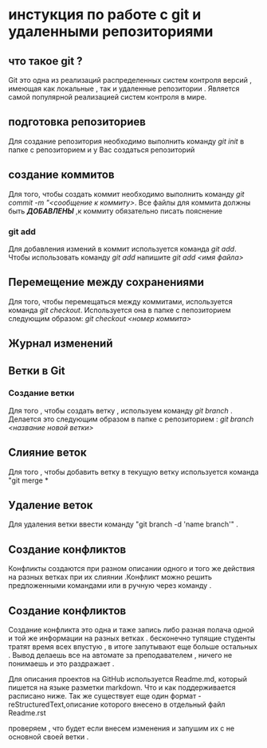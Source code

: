 # инстукция по работе с git и удаленными репозиториями 

## что такое git ?
Git это одна из реализаций распределенных систем контроля версий , имеющая как локальные , так и удаленные репозитории . Является самой популярной реализацией систем контроля в мире. 
## подготовка репозиториев 
Для создание репозитория необходимо выполнить команду *git init* в папке с репозиторием и у Вас создаться репозиторий 
## создание коммитов 
Для того, чтобы создать коммит необходимо выполнить команду  *git commit -m "<сообщение к коммиту>*. Все файлы для коммита должны быть ***ДОБАВЛЕНЫ*** ,к коммиту обязательно писать пояснение 
### git add
Для добавления измений в коммит используется команда *git add*. Чтобы использовать команду *git add* напишите *git add <имя файла>*
## Перемещение между сохранениями
Для того, чтобы перемещаться между коммитами, используется команда *git checkout*. Используется она в папке с пепозиторием следующим образом: *git checkout <номер коммита>*


## Журнал изменений 



## Ветки в Git


### Создание ветки 
Для того , чтобы создать ветку , используем команду *git branch* . Делается это следующим образом в папке с репозиторием : *git branch <название новой ветки>*

## Слияние веток 
Для того , чтобы добавить ветку в текущую ветку используется команда "git merge <name branch>*

## Удаление веток 
Для удаления ветки ввести команду "git branch -d 'name branch'" .

## Создание конфликтов 
Конфликты создаются при разном описании одного и того же действия на разных ветках при их слиянии .Конфликт можно решить предложенными командами или в ручную через команду <both change>.

## Создание конфликтов 
Создание конфликта это одна и таже запись либо разная полача одной и той же информации на разных ветках .
бесконечно тупящие студенты тратят время всех впустую , в итоге запутывают еще больше остальных . Вывод делаешь все на автомате за преподавателем , ничего не понимаешь и это раздражает .

Для описания проектов на GitHub используется Readme.md, который пишется на языке разметки markdown. Что и как поддерживается расписано ниже. Так же существует еще один формат - reStructuredText,описание которого внесено в отдельный файл Readme.rst 

проверяем , что будет если внесем изменения и запушим их с не основной своей ветки .
